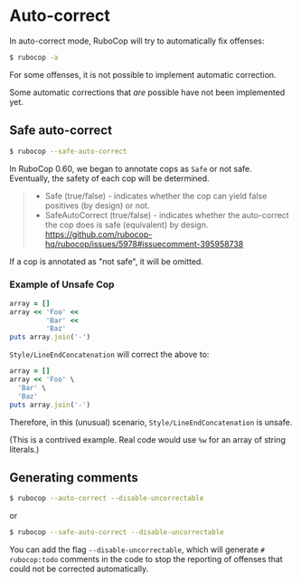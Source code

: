 # Auto-correct

In auto-correct mode, RuboCop will try to automatically fix offenses:

```sh
$ rubocop -a
```

For some offenses, it is not possible to implement automatic correction.

Some automatic corrections that _are_ possible have not been implemented yet.

## Safe auto-correct

```sh
$ rubocop --safe-auto-correct
```

In RuboCop 0.60, we began to annotate cops as `Safe` or not safe. Eventually,
the safety of each cop will be determined.

> - Safe (true/false) - indicates whether the cop can yield false positives (by
>   design) or not.
> - SafeAutoCorrect (true/false) - indicates whether the auto-correct the cop
>   does is safe (equivalent) by design.
> https://github.com/rubocop-hq/rubocop/issues/5978#issuecomment-395958738

If a cop is annotated as "not safe", it will be omitted.

### Example of Unsafe Cop

```ruby
array = []
array << 'Foo' <<
         'Bar' <<
         'Baz'
puts array.join('-')
```

`Style/LineEndConcatenation` will correct the above to:

```ruby
array = []
array << 'Foo' \
  'Bar' \
  'Baz'
puts array.join('-')
```

Therefore, in this (unusual) scenario, `Style/LineEndConcatenation` is unsafe.

(This is a contrived example. Real code would use `%w` for an array of string
literals.)

## Generating comments

```sh
$ rubocop --auto-correct --disable-uncorrectable
```

or

```sh
$ rubocop --safe-auto-correct --disable-uncorrectable
```

You can add the flag `--disable-uncorrectable`, which will generate
`# rubocop:todo` comments in the code to stop the reporting of offenses that
could not be corrected automatically.
